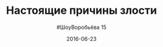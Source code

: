 ---
title: "Настоящие причины злости"
layout: show
video: "Svcqgf2zRtY"
description: "Когда ты раздражён, очень важно не оставить виноватыми тех, кто рядом. На кого ты злишься на самом деле?"
date: "2016-06-23"
episode: 15
picture: 15.jpg
subtitle: '#ШоуВоробьёва 15'
---